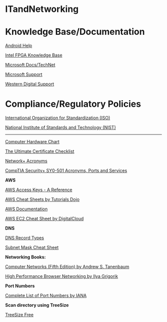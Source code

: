 # ITandNetworking


# Knowledge Base/Documentation

[Android Help](https://support.google.com/android/#topic=7313011)

[Intel FPGA Knowledge Base](https://www.intel.com/content/www/us/en/support/programmable/kdb-filter.html#sort=%40articlepublisheddate%20descending)

[Microsoft Docs/TechNet](https://docs.microsoft.com/en-us/)

[Microsoft Support](https://support.microsoft.com/en-us/)

[Western Digital Support](https://support-en.wd.com)


# Compliance/Regulatory Policies

[International Organization for Standardization (ISO)](https://www.iso.org/home.html)

[National Institute of Standards and Technology (NIST)](https://www.nist.gov)

_________________________________________________________________________________________________________________________________


[Computer Hardware Chart](https://images-wixmp-ed30a86b8c4ca887773594c2.wixmp.com/f/244026e9-00d5-4886-8ab0-2ddef61b68d2/d1ubqer-89f6179d-6cf0-482b-9143-4d948c7e6487.png/v1/fill/w_1280,h_1813,q_75,strp/computer_hardware_poster_1_7_by_sonic840.png?token=eyJ0eXAiOiJKV1QiLCJhbGciOiJIUzI1NiJ9.eyJpc3MiOiJ1cm46YXBwOjdlMGQxODg5ODIyNjQzNzNhNWYwZDQxNWVhMGQyNmUwIiwic3ViIjoidXJuOmFwcDo3ZTBkMTg4OTgyMjY0MzczYTVmMGQ0MTVlYTBkMjZlMCIsImF1ZCI6WyJ1cm46c2VydmljZTppbWFnZS5vcGVyYXRpb25zIl0sIm9iaiI6W1t7InBhdGgiOiIvZi8yNDQwMjZlOS0wMGQ1LTQ4ODYtOGFiMC0yZGRlZjYxYjY4ZDIvZDF1YnFlci04OWY2MTc5ZC02Y2YwLTQ4MmItOTE0My00ZDk0OGM3ZTY0ODcucG5nIiwid2lkdGgiOiI8PTEyODAiLCJoZWlnaHQiOiI8PTE4MTMifV1dfQ.evgrwZ2naJj0EFEBNUZKzJk-xknJcRVFWVN4PG6fqRA)

[The Ultimate Certificate Checklist](https://pauljerimy.com/security-certification-roadmap/)

[Network+ Acronyms](https://phoenixts.com/wp-content/uploads/2015/08/Network-Acronyms.pdf)

[CompTIA Security+ SY0-501 Acronyms, Ports and Services](https://scubido.github.io)


<b>AWS</b>

[AWS Access Keys - A Reference](https://www.nojones.net/posts/aws-access-keys-a-reference/)

[AWS Cheat Sheets by Tutorials Dojo](https://tutorialsdojo.com/aws-cheat-sheets/)

[AWS Documentation](https://docs.aws.amazon.com/index.html?nc2=h_ql_doc_do)

[AWS EC2 Cheat Sheet by DigitalCloud](https://digitalcloud.training/certification-training/aws-solutions-architect-associate/compute/amazon-ec2/)


<b>DNS</b>

[DNS Record Types](https://www.nslookup.io/learning/dns-record-types/)

[Subnet Mask Cheat Sheet](https://dnsmadeeasy.com/support/subnet/)


<b>Networking Books:</b>

[Computer Networks (Fifth Edition) by Andrew S. Tanenbaum](http://index-of.es/Varios-2/Computer%20Networks%205th%20Edition.pdf)

[High Performance Browser Networking by Ilya Grigorik](https://hpbn.co)


<b>Port Numbers</b>

[Complete List of Port Numbers by IANA](https://www.iana.org/assignments/service-names-port-numbers/service-names-port-numbers.xhtml)


<b>Scan directory using TreeSize</b>

[TreeSize Free](https://www.jam-software.com/treesize_free)
